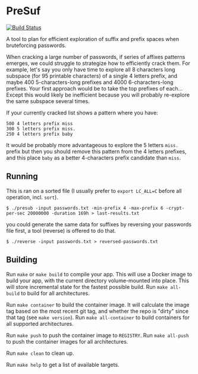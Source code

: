 # PreSuf
[![Build Status](https://travis-ci.org/fpesce/presuf.svg?branch=main)](https://travis-ci.org/fpesce/presuf) 

A tool to plan for efficient exploration of suffix and prefix spaces when bruteforcing passwords.

When cracking a large number of passwords, if series of affixes patterns emerges, we could struggle to strategize how to efficiently crack them.
For example, let's say you only have time to explore all 8 characters long subspace (for 95 printable characters) of a single 4 letters prefix, and maybe 400 5-characters-long prefixes and 4000 6-characters-long prefixes. Your first approach would be to take the top prefixes of each... Except this would likely be inefficient because you will probably re-explore the same subspace several times.

If your currently cracked list shows a pattern where you have:
```
500 4 letters prefix miss
300 5 letters prefix miss.
250 4 letters prefix baby
```

It would be probably more advantageous to explore the 5 letters `miss.` prefix but then you should remove this pattern from the 4 letters prefixes, and this place `baby` as a better 4-characters prefix candidate than `miss`.


## Running

This is ran on a sorted file (I usually prefer to `export LC_ALL=C` before all operation, incl. `sort`).
```
$ ./presub -input passwords.txt -min-prefix 4 -max-prefix 6 -crypt-per-sec 20000000 -duration 169h > last-results.txt
```

you could generate the same data for suffixes by reversing your passwords file first, a tool (reverse) is offered to do that.
```
$ ./reverse -input passwords.txt > reversed-passwords.txt
```

## Building

Run `make` or `make build` to compile your app.  This will use a Docker image
to build your app, with the current directory volume-mounted into place.  This
will store incremental state for the fastest possible build.  Run `make
all-build` to build for all architectures.

Run `make container` to build the container image.  It will calculate the image
tag based on the most recent git tag, and whether the repo is "dirty" since
that tag (see `make version`).  Run `make all-container` to build containers
for all supported architectures.

Run `make push` to push the container image to `REGISTRY`.  Run `make all-push`
to push the container images for all architectures.

Run `make clean` to clean up.

Run `make help` to get a list of available targets.
